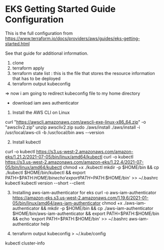 # EKS Getting Started Guide Configuration

This is the full configuration from https://www.terraform.io/docs/providers/aws/guides/eks-getting-started.html

See that guide for additional information.

1. clone
2. terraform apply
3. terraform state list : this is the file that stores the resource information that has to be deployed
4. terraform output kubeconfig

=> now i am going to redirect kubeconfig file to my home directory

* download iam aws authenticator

1. Install the AWS CLI on Linux

curl "https://awscli.amazonaws.com/awscli-exe-linux-x86_64.zip" -o "awscliv2.zip"
unzip awscliv2.zip
sudo ./aws/install
./aws/install -i /usr/local/aws-cli -b /usr/local/bin
aws --version

2. Install kubectl

curl -o kubectl https://s3.us-west-2.amazonaws.com/amazon-eks/1.21.2/2021-07-05/bin/linux/amd64/kubectl
curl -o kubectl https://s3.us-west-2.amazonaws.com/amazon-eks/1.22.4/2021-07-05/bin/linux/amd64/kubectl
chmod +x ./kubectl
mkdir -p $HOME/bin && cp ./kubectl $HOME/bin/kubectl && export PATH=$PATH:$HOME/bin
echo 'export PATH=$PATH:$HOME/bin' >> ~/.bashrc
kubectl
kubectl version --short --client

3. Installing aws-iam-authenticator for eks
curl -o aws-iam-authenticator https://amazon-eks.s3.us-west-2.amazonaws.com/1.19.6/2021-01-05/bin/linux/amd64/aws-iam-authenticator
chmod +x ./aws-iam-authenticator &&  mkdir -p $HOME/bin && cp ./aws-iam-authenticator $HOME/bin/aws-iam-authenticator && export PATH=$PATH:$HOME/bin && echo 'export PATH=$PATH:$HOME/bin' >> ~/.bashrc
aws-iam-authenticator help

5. terraform output kubeconfig > ~/.kube/config

kubectl cluster-info
